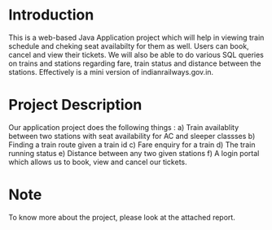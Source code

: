 # Introduction

This is a web-based Java Application project which will help in viewing train schedule and cheking
seat availabilty for them as well. Users can book, cancel and view their tickets. We will also be able
to do various SQL queries on trains and stations regarding fare, train status and distance between the
stations. Effectively is a mini version of indianrailways.gov.in.

# Project Description

Our application project does the following things :
a) Train availablity between two stations with seat availability for AC and sleeper classses
b) Finding a train route given a train id
c) Fare enquiry for a train
d) The train running status
e) Distance between any two given stations
f) A login portal which allows us to book, view and cancel our tickets.

# Note

To know more about the project, please look at the attached report.
